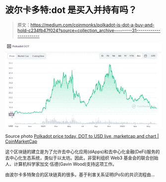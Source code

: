# 波尔卡多特:dot 是买入并持有吗？

> 原文：<https://medium.com/coinmonks/polkadot-is-dot-a-buy-and-hold-c234fb47f024?source=collection_archive---------31----------------------->

![](img/1c920371b007f6b2b503e8fcbf2893a5.png)

Source photo [Polkadot price today, DOT to USD live, marketcap and chart | CoinMarketCap](https://coinmarketcap.com/currencies/polkadot-new/)

这个区块链的建立是为了允许去中心化应用(dApps)和去中心化金融(DeFi)服务的去中心化生态系统，类似于以太坊。因此，非营利组织 Web3 基金会的联合创始人、计算机科学家加文·伍德(Gavin Wood)支持这项工作。

由波尔卡多特聚合的区块链真的很多。基于利害关系证明(PoS)的共识流程由…